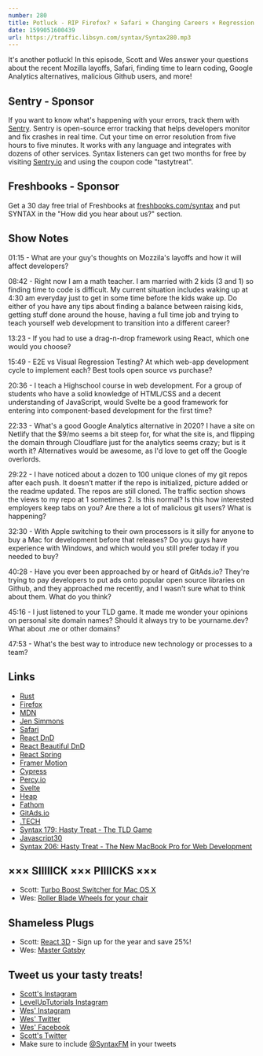 ```yaml
---
number: 280
title: Potluck - RIP Firefox? × Safari × Changing Careers × Regression Testing × Google Analytics Alternatives × Malicious Github Users? × Mac vs Windows × More!
date: 1599051600439
url: https://traffic.libsyn.com/syntax/Syntax280.mp3
---
```


It's another potluck! In this episode, Scott and Wes answer your questions about the recent Mozilla layoffs, Safari, finding time to learn coding, Google Analytics alternatives, malicious Github users, and more!

## Sentry - Sponsor
If you want to know what's happening with your errors, track them with [Sentry](https://sentry.io/). Sentry is open-source error tracking that helps developers monitor and fix crashes in real time. Cut your time on error resolution from five hours to five minutes. It works with any language and integrates with dozens of other services. Syntax listeners can get two months for free by visiting [Sentry.io](https://sentry.io/) and using the coupon code "tastytreat".

## Freshbooks - Sponsor
Get a 30 day free trial of Freshbooks at [freshbooks.com/syntax](https://freshbooks.com/syntax) and put SYNTAX in the "How did you hear about us?" section.

## Show Notes

01:15 - What are your guy's thoughts on Mozzila's layoffs and how it will affect developers?

08:42 - Right now I am a math teacher. I am married with 2 kids (3 and 1) so finding time to code is difficult. My current situation includes waking up at 4:30 am everyday just to get in some time before the kids wake up. Do either of you have any tips about finding a balance between raising kids, getting stuff done around the house, having a full time job and trying to teach yourself web development to transition into a different career?

13:23 - If you had to use a drag-n-drop framework using React, which one would you choose?

15:49 - E2E vs Visual Regression Testing? At which web-app development cycle to implement each? Best tools open source vs purchase?

20:36 - I teach a Highschool course in web development. For a group of students who have a solid knowledge of HTML/CSS and a decent understanding of JavaScript, would Svelte be a good framework for entering into component-based development for the first time?

22:33 - What's a good Google Analytics alternative in 2020? I have a site on Netlify that the $9/mo seems a bit steep for, for what the site is, and flipping the domain through Cloudflare just for the analytics seems crazy; but is it worth it? Alternatives would be awesome, as I'd love to get off the Google overlords.

29:22 - I have noticed about a dozen to 100 unique clones of my git repos after each push. It doesn’t matter if the repo is initialized, picture added or the readme updated. The repos are still cloned. The traffic section shows the views to my repo at 1 sometimes 2. Is this normal? Is this how interested employers keep tabs on you? Are there a lot of malicious git users? What is happening?

32:30 - With Apple switching to their own processors is it silly for anyone to buy a Mac for development before that releases? Do you guys have experience with Windows, and which would you still prefer today if you needed to buy?

40:28 - Have you ever been approached by or heard of GitAds.io? They're trying to pay developers to put ads onto popular open source libraries on Github, and they approached me recently, and I wasn't sure what to think about them. What do you think?

45:16 - I just listened to your TLD game. It made me wonder your opinions on personal site domain names? Should it always try to be yourname.dev? What about .me or other domains?

47:53 - What's the best way to introduce new technology or processes to a team?

## Links
* [Rust](https://www.rust-lang.org/)
* [Firefox](https://www.mozilla.org/en-US/firefox/)
* [MDN](https://developer.mozilla.org/)
* [Jen Simmons](https://twitter.com/jensimmons)
* [Safari](https://www.apple.com/safari/)
* [React DnD](https://react-dnd.github.io/react-dnd/about)
* [React Beautiful DnD](https://github.com/atlassian/react-beautiful-dnd)
* [React Spring](https://www.react-spring.io/)
* [Framer Motion](https://www.framer.com/motion/)
* [Cypress](https://www.cypress.io/)
* [Percy.io](https://percy.io/)
* [Svelte](https://svelte.dev/)
* [Heap](https://heap.io/)
* [Fathom](https://usefathom.com/ref/2XTH1G)
* [GitAds.io](https://www.gitads.io/)
* [.TECH](https://get.tech/)
* [Syntax 179: Hasty Treat - The TLD Game](https://syntax.fm/show/179/hasty-treat-the-tld-game)
* [Javascript30](https://javascript30.com/)
* [Syntax 206: Hasty Treat - The New MacBook Pro for Web Development](https://syntax.fm/show/205/hasty-treat-the-new-macbook-pro-for-web-development)

## ××× SIIIIICK ××× PIIIICKS ×××
* Scott: [Turbo Boost Switcher for Mac OS X](http://tbswitcher.rugarciap.com/)
* Wes: [Roller Blade Wheels for your chair](https://amzn.to/34sAtIB)

## Shameless Plugs
* Scott: [React 3D](https://www.leveluptutorials.com/pro) - Sign up for the year and save 25%!
* Wes: [Master Gatsby](https://mastergatsby.com/)

## Tweet us your tasty treats!
* [Scott's Instagram](https://www.instagram.com/stolinski/)
* [LevelUpTutorials Instagram](https://www.instagram.com/LevelUpTutorials/)
* [Wes' Instagram](https://www.instagram.com/wesbos/)
* [Wes' Twitter](https://twitter.com/wesbos)
* [Wes' Facebook](https://www.facebook.com/wesbos.developer)
* [Scott's Twitter](https://twitter.com/stolinski)
* Make sure to include [@SyntaxFM](https://twitter.com/SyntaxFM) in your tweets